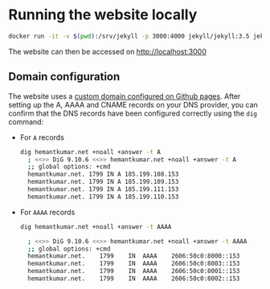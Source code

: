 # Running the website locally

```sh
docker run -it -v $(pwd):/srv/jekyll -p 3000:4000 jekyll/jekyll:3.5 jekyll serve
```

The website can then be accessed on <http://localhost:3000>

## Domain configuration

The website uses a [custom domain configured on Github pages](https://docs.github.com/en/pages/configuring-a-custom-domain-for-your-github-pages-site/managing-a-custom-domain-for-your-github-pages-site). After setting up the A, AAAA and CNAME records on your DNS provider, you can confirm that the DNS records have been configured correctly using the `dig` command:

* For `A` records

  ```sh
  dig hemantkumar.net +noall +answer -t A
    ; <<>> DiG 9.10.6 <<>> hemantkumar.net +noall +answer -t A
    ;; global options: +cmd
    hemantkumar.net. 1799 IN A 185.199.108.153
    hemantkumar.net. 1799 IN A 185.199.109.153
    hemantkumar.net. 1799 IN A 185.199.111.153
    hemantkumar.net. 1799 IN A 185.199.110.153
  ```

* For `AAAA` records
  
  ```sh
  dig hemantkumar.net +noall +answer -t AAAA

    ; <<>> DiG 9.10.6 <<>> hemantkumar.net +noall +answer -t AAAA
    ;; global options: +cmd
    hemantkumar.net.	1799	IN	AAAA	2606:50c0:8000::153
    hemantkumar.net.	1799	IN	AAAA	2606:50c0:8003::153
    hemantkumar.net.	1799	IN	AAAA	2606:50c0:8001::153
    hemantkumar.net.	1799	IN	AAAA	2606:50c0:8002::153
  ```